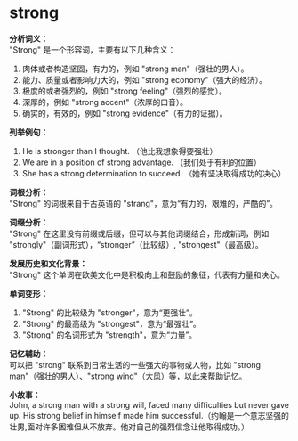 # strong

**分析词义：**  
"Strong" 是一个形容词，主要有以下几种含义：

  

1.  肉体或者构造坚固，有力的，例如 "strong man"（强壮的男人）。
2.  能力、质量或者影响力大的，例如 "strong economy"（强大的经济）。
3.  极度的或者强烈的，例如 "strong feeling"（强烈的感觉）。
4.  深厚的，例如 "strong accent"（浓厚的口音）。
5.  确实的，有效的，例如 "strong evidence"（有力的证据）。

  

**列举例句：**

  

1.  He is stronger than I thought. （他比我想象得要强壮）
2.  We are in a position of strong advantage. （我们处于有利的位置）
3.  She has a strong determination to succeed. （她有坚决取得成功的决心）

  

**词根分析：**  
"Strong" 的词根来自于古英语的 "strang"，意为“有力的，艰难的，严酷的”。

  

**词缀分析：**  
"Strong" 在这里没有前缀或后缀，但可以与其他词缀结合，形成新词，例如 "strongly"（副词形式），“stronger”（比较级）, "strongest"（最高级）。

  

**发展历史和文化背景：**  
"Strong" 这个单词在欧美文化中是积极向上和鼓励的象征，代表有力量和决心。

  

**单词变形：**

  

1.  "Strong" 的比较级为 "stronger"，意为“更强壮”。
2.  "Strong" 的最高级为 "strongest"，意为“最强壮”。
3.  "Strong" 的名词形式为 "strength"，意为“力量”。

  

**记忆辅助：**  
可以把 "strong" 联系到日常生活的一些强大的事物或人物，比如 "strong man"（强壮的男人）、"strong wind"（大风）等，以此来帮助记忆。

  

**小故事：**  
John, a strong man with a strong will, faced many difficulties but never gave up. His strong belief in himself made him successful.（约翰是一个意志坚强的壮男,面对许多困难但从不放弃。他对自己的强烈信念让他取得成功。）
